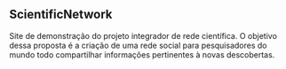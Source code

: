 ## ScientificNetwork
Site de demonstração do projeto integrador de rede científica.
O objetivo dessa proposta é a criação de uma rede social para pesquisadores do mundo todo compartilhar informações pertinentes à novas descobertas.
